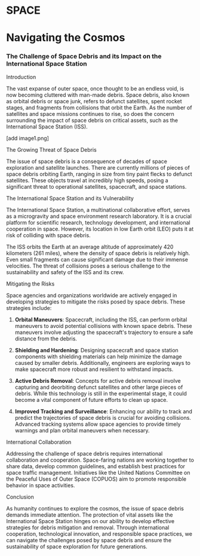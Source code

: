 # SPACE

# Navigating the Cosmos

### The Challenge of Space Debris and its Impact on the International Space Station

Introduction

The vast expanse of outer space, once thought to be an endless void, is now becoming cluttered with man-made debris. Space debris, also known as orbital debris or space junk, refers to defunct satellites, spent rocket stages, and fragments from collisions that orbit the Earth. As the number of satellites and space missions continues to rise, so does the concern surrounding the impact of space debris on critical assets, such as the International Space Station (ISS).

[add image1.png]

The Growing Threat of Space Debris

The issue of space debris is a consequence of decades of space exploration and satellite launches. There are currently millions of pieces of space debris orbiting Earth, ranging in size from tiny paint flecks to defunct satellites. These objects travel at incredibly high speeds, posing a significant threat to operational satellites, spacecraft, and space stations.

The International Space Station and its Vulnerability

The International Space Station, a multinational collaborative effort, serves as a microgravity and space environment research laboratory. It is a crucial platform for scientific research, technology development, and international cooperation in space. However, its location in low Earth orbit (LEO) puts it at risk of colliding with space debris.

The ISS orbits the Earth at an average altitude of approximately 420 kilometers (261 miles), where the density of space debris is relatively high. Even small fragments can cause significant damage due to their immense velocities. The threat of collisions poses a serious challenge to the sustainability and safety of the ISS and its crew.

Mitigating the Risks

Space agencies and organizations worldwide are actively engaged in developing strategies to mitigate the risks posed by space debris. These strategies include:

1. **Orbital Maneuvers**: Spacecraft, including the ISS, can perform orbital maneuvers to avoid potential collisions with known space debris. These maneuvers involve adjusting the spacecraft's trajectory to ensure a safe distance from the debris.

2. **Shielding and Hardening**: Designing spacecraft and space station components with shielding materials can help minimize the damage caused by smaller debris. Additionally, engineers are exploring ways to make spacecraft more robust and resilient to withstand impacts.

3. **Active Debris Removal**: Concepts for active debris removal involve capturing and deorbiting defunct satellites and other large pieces of debris. While this technology is still in the experimental stage, it could become a vital component of future efforts to clean up space.

4. **Improved Tracking and Surveillance**: Enhancing our ability to track and predict the trajectories of space debris is crucial for avoiding collisions. Advanced tracking systems allow space agencies to provide timely warnings and plan orbital maneuvers when necessary.

International Collaboration

Addressing the challenge of space debris requires international collaboration and cooperation. Space-faring nations are working together to share data, develop common guidelines, and establish best practices for space traffic management. Initiatives like the United Nations Committee on the Peaceful Uses of Outer Space (COPUOS) aim to promote responsible behavior in space activities.

Conclusion

As humanity continues to explore the cosmos, the issue of space debris demands immediate attention. The protection of vital assets like the International Space Station hinges on our ability to develop effective strategies for debris mitigation and removal. Through international cooperation, technological innovation, and responsible space practices, we can navigate the challenges posed by space debris and ensure the sustainability of space exploration for future generations.